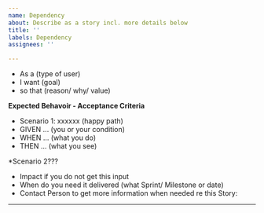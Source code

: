 ```yaml
---
name: Dependency
about: Describe as a story incl. more details below
title: ''
labels: Dependency
assignees: ''

---
```


* As a (type of user)
* I want (goal) 
* so that (reason/ why/ value) 

**Expected Behavoir - Acceptance Criteria**	

* Scenario 1: xxxxxx (happy path)
* GIVEN ... (you or your condition)
* WHEN ... (what you do) 
* THEN ... (what you see) 

*Scenario 2???

* Impact if you do not get this input 
* When do you need it delivered (what Sprint/ Milestone or date) 
* Contact Person to get more information when needed re this Story: 

----
